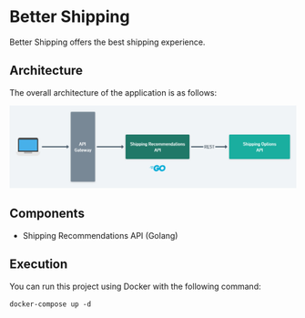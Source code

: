 # Better Shipping

Better Shipping offers the best shipping experience.

## Architecture

The overall architecture of the application is as follows:

![Better Shipping Architecture](docs/better-shipping-architecture.png)

## Components

- Shipping Recommendations API (Golang)

## Execution

You can run this project using Docker with the following command:

```shell
docker-compose up -d
```

